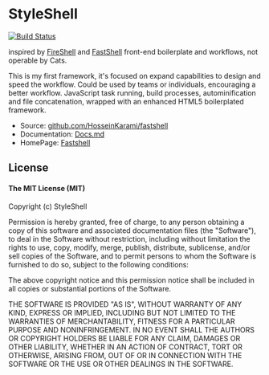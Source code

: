 # StyleShell
[![Build Status](https://travis-ci.org/HosseinKarami/fastshell.png?branch=master)](https://travis-ci.org/HosseinKarami/fastshell)

inspired by [FireShell](http://getfireshell.com) and [FastShell](http://hosseinkarami.github.io/fastshell/)
front-end boilerplate and workflows, not operable by Cats.

This is my first framework, it's focused on expand capabilities to design and speed the workflow. Could be used by teams or individuals, encouraging a better workflow. JavaScript task running, build processes, autominification and file concatenation, wrapped with an enhanced HTML5 boilerplated framework.

* Source: [github.com/HosseinKarami/fastshell](https://github.com/oscarmosh/StyleShell)
* Documentation: [Docs.md](https://github.com/oscarmosh/StyleShell/blob/master/docs/DOCS.md)
* HomePage: [Fastshell](https://HosseinKarami.github.io/fastshell)


## License

#### The MIT License (MIT)

Copyright (c) StyleShell

Permission is hereby granted, free of charge, to any person obtaining a copy of
this software and associated documentation files (the "Software"), to deal in
the Software without restriction, including without limitation the rights to
use, copy, modify, merge, publish, distribute, sublicense, and/or sell copies
of the Software, and to permit persons to whom the Software is furnished to do
so, subject to the following conditions:

The above copyright notice and this permission notice shall be included in all
copies or substantial portions of the Software.

THE SOFTWARE IS PROVIDED "AS IS", WITHOUT WARRANTY OF ANY KIND, EXPRESS OR
IMPLIED, INCLUDING BUT NOT LIMITED TO THE WARRANTIES OF MERCHANTABILITY,
FITNESS FOR A PARTICULAR PURPOSE AND NONINFRINGEMENT. IN NO EVENT SHALL THE
AUTHORS OR COPYRIGHT HOLDERS BE LIABLE FOR ANY CLAIM, DAMAGES OR OTHER
LIABILITY, WHETHER IN AN ACTION OF CONTRACT, TORT OR OTHERWISE, ARISING FROM,
OUT OF OR IN CONNECTION WITH THE SOFTWARE OR THE USE OR OTHER DEALINGS IN THE
SOFTWARE.
